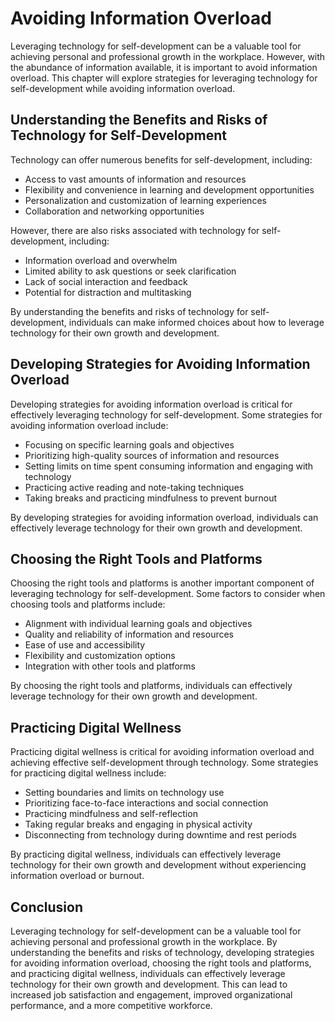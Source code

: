 Avoiding Information Overload
====================================================================================

Leveraging technology for self-development can be a valuable tool for achieving personal and professional growth in the workplace. However, with the abundance of information available, it is important to avoid information overload. This chapter will explore strategies for leveraging technology for self-development while avoiding information overload.

Understanding the Benefits and Risks of Technology for Self-Development
-----------------------------------------------------------------------

Technology can offer numerous benefits for self-development, including:

* Access to vast amounts of information and resources
* Flexibility and convenience in learning and development opportunities
* Personalization and customization of learning experiences
* Collaboration and networking opportunities

However, there are also risks associated with technology for self-development, including:

* Information overload and overwhelm
* Limited ability to ask questions or seek clarification
* Lack of social interaction and feedback
* Potential for distraction and multitasking

By understanding the benefits and risks of technology for self-development, individuals can make informed choices about how to leverage technology for their own growth and development.

Developing Strategies for Avoiding Information Overload
-------------------------------------------------------

Developing strategies for avoiding information overload is critical for effectively leveraging technology for self-development. Some strategies for avoiding information overload include:

* Focusing on specific learning goals and objectives
* Prioritizing high-quality sources of information and resources
* Setting limits on time spent consuming information and engaging with technology
* Practicing active reading and note-taking techniques
* Taking breaks and practicing mindfulness to prevent burnout

By developing strategies for avoiding information overload, individuals can effectively leverage technology for their own growth and development.

Choosing the Right Tools and Platforms
--------------------------------------

Choosing the right tools and platforms is another important component of leveraging technology for self-development. Some factors to consider when choosing tools and platforms include:

* Alignment with individual learning goals and objectives
* Quality and reliability of information and resources
* Ease of use and accessibility
* Flexibility and customization options
* Integration with other tools and platforms

By choosing the right tools and platforms, individuals can effectively leverage technology for their own growth and development.

Practicing Digital Wellness
---------------------------

Practicing digital wellness is critical for avoiding information overload and achieving effective self-development through technology. Some strategies for practicing digital wellness include:

* Setting boundaries and limits on technology use
* Prioritizing face-to-face interactions and social connection
* Practicing mindfulness and self-reflection
* Taking regular breaks and engaging in physical activity
* Disconnecting from technology during downtime and rest periods

By practicing digital wellness, individuals can effectively leverage technology for their own growth and development without experiencing information overload or burnout.

Conclusion
----------

Leveraging technology for self-development can be a valuable tool for achieving personal and professional growth in the workplace. By understanding the benefits and risks of technology, developing strategies for avoiding information overload, choosing the right tools and platforms, and practicing digital wellness, individuals can effectively leverage technology for their own growth and development. This can lead to increased job satisfaction and engagement, improved organizational performance, and a more competitive workforce.
